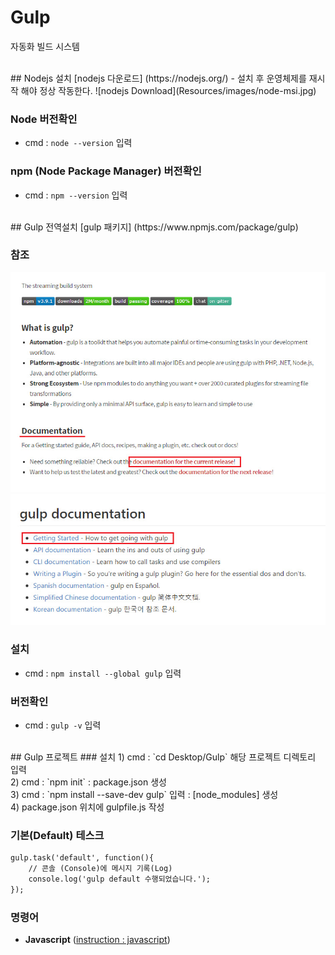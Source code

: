 # Gulp
자동화 빌드 시스템

<br>
## Nodejs 설치
[nodejs 다운로드] (https://nodejs.org/)
- 설치 후 운영체제를 재시작 해야 정상 작동한다.
![nodejs Download](Resources/images/node-msi.jpg)

### Node 버전확인
- cmd : `node --version` 입력

### npm (Node Package Manager) 버전확인
- cmd : `npm --version` 입력

<br>
## Gulp 전역설치
[gulp 패키지] (https://www.npmjs.com/package/gulp)

### 참조 
![Documentation documentation for the current release!](./Resources/images/gulp-documentation.jpg)
![Getting Started](/Resources/images/gulp-documentation_start.jpg)

### 설치 
- cmd : `npm install --global gulp` 입력

### 버전확인 
- cmd : `gulp -v` 입력

<br>
## Gulp 프로젝트
### 설치 
1) cmd : `cd Desktop/Gulp` 해당 프로젝트 디렉토리 입력 <br>
2) cmd : `npm init` : package.json 생성 <br>
3) cmd : `npm install --save-dev gulp` 입력 : [node_modules] 생성 <br>
4) package.json 위치에 gulpfile.js 작성 <br>

### 기본(Default) 테스크  
```md
gulp.task('default', function(){
	// 콘솔 (Console)에 메시지 기록(Log)
	console.log('gulp default 수행되었습니다.');
});
```

### 명령어
- **Javascript** ([instruction : javascript](instruction/javascript/README.md))



